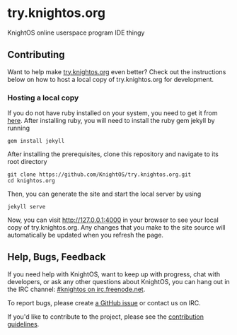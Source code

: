 # try.knightos.org

KnightOS online userspace program IDE thingy

## Contributing

Want to help make [try.knightos.org](http://try.knightos.org) even better? Check out the instructions below on how to host a local copy of try.knightos.org for development.

### Hosting a local copy

If you do not have ruby installed on your system, you need to get it from [here](https://www.ruby-lang.org/en/downloads/). After installing ruby, you will need to install the ruby gem jekyll by running

    gem install jekyll


After installing the prerequisites, clone this repository and navigate to its root directory

    git clone https://github.com/KnightOS/try.knightos.org.git
    cd knightos.org


Then, you can generate the site and start the local server by using

    jekyll serve

Now, you can visit http://127.0.0.1:4000 in your browser to see your local copy of try.knightos.org. Any changes that you make to the site source will automatically be updated when you refresh the page.

## Help, Bugs, Feedback

If you need help with KnightOS, want to keep up with progress, chat with
developers, or ask any other questions about KnightOS, you can hang out in the
IRC channel: [#knightos on irc.freenode.net](http://webchat.freenode.net/?channels=knightos).

To report bugs, please create [a GitHub issue](https://github.com/KnightOS/KnightOS/issues/new) or contact us on IRC.

If you'd like to contribute to the project, please see the [contribution guidelines](http://www.knightos.org/contributing).
